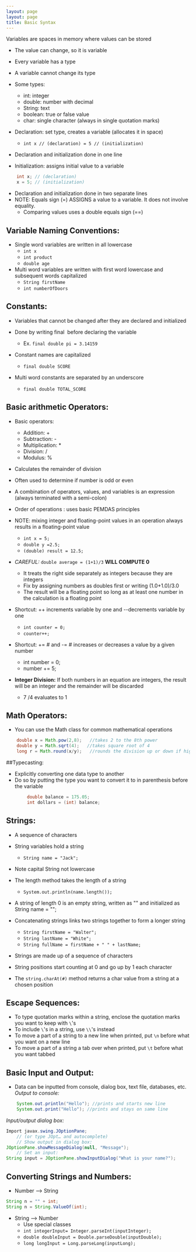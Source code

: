 ```yaml
---
layout: page
layout: page
title: Basic Syntax
---
```


Variables are spaces in memory where values can be stored

- The value can change, so it is variable
- Every variable has a type
- A variable cannot change its type
- Some types:
	- int: integer
	- double: number with decimal
	- String: text
	- boolean: true or false value
	- char: single character (always in single quotation marks)

- Declaration: set type, creates a variable (allocates it in space)
	- `int x // (declaration) = 5 // (initialization)`

- Declaration and initialization done in one line
- Initialization: assigns initial value to a variable

```java
	int x; // (declaration)
	x = 5; // (initialization)
```

- Declaration and initialization done in two separate lines
- NOTE: Equals sign (=) ASSIGNS a value to a variable. It does not involve equality.
	- Comparing values uses a double equals sign (==)

## Variable Naming Conventions:
- Single word variables are written in all lowercase
	- `int x`
	- `int product`
	- `double age`
- Multi word variables are written with first word lowercase and subsequent words capitalized
	- `String firstName`
	- `int numberOfDoors`

## Constants:
- Variables that cannot be changed after they are declared and initialized
- Done by writing final  before declaring the variable
	- Ex. `final double pi = 3.14159`

- Constant names are capitalized
	- `final double SCORE`

- Multi word constants are separated by an underscore
	- `final double TOTAL_SCORE` 

## Basic arithmetic Operators:
- Basic operators:
	- Addition: +
	- Subtraction: -
	- Multiplication: *
	- Division: /
	- Modulus: % 
- Calculates the remainder of division
- Often used to determine if number is odd or even
- A combination of operators, values, and variables is an expression (always terminated with a semi-colon)
- Order of operations : uses basic PEMDAS principles
- NOTE: mixing integer and floating-point values in an operation always results in a floating-point value
	- `int x = 5;`
	- `double y =2.5;`
	- `(double) result = 12.5;`

- *CAREFUL:* `double average = (1+1)/3` **WILL COMPUTE 0**
	- It treats the right side separately as integers because they are integers
	- Fix by assigning numbers as doubles first or writing (1.0+1.0)/3.0
	- The result will be a floating point so long as at least one number in the calculation is a floating point

- Shortcut: ++ increments variable by one and --decrements variable by one
	- `int counter = 0;`
	- `counter++;`

- Shortcut: += # and -= # increases or decreases a value by a given number
	- int number = 0;
	- number += 5;

- **Integer Division:**
	If both numbers in an equation are integers, the result will be an integer and the remainder will be discarded
	- 7 /4 evaluates to 1

## Math Operators:
- You can use the Math class for common mathematical operations

```java
	double x = Math.pow(2,8);   //takes 2 to the 8th power
	double y = Math.sqrt(4);   //takes square root of 4
	long r = Math.round(x/y);   //rounds the division up or down if higher/lower than .5
```

##Typecasting:
- Explicitly converting one data type to another
- Do so by putting the type you want to convert it to in parenthesis before the variable

```java
		double balance = 175.05;
		int dollars = (int) balance;
```

## Strings:
- A sequence of characters
- String variables hold a string
	- `String name = "Jack";`

- Note capital String not lowercase
- The length method takes the length of a string
	- `System.out.println(name.length());`

- A string of length 0 is an empty string, written as "" and initialized as String name = "";
- Concatenating strings links two strings together to form a longer string
	- `String firstName = "Walter";`
	- `String lastName = "White";`
	- `String fullName = firstName + " " + lastName;`

- Strings are made up of a sequence of characters
- String positions start counting at 0 and go up by 1 each character
- The `string.charAt(#)` method returns a char value from a string at a chosen position

## Escape Sequences:
- To type quotation marks within a string, enclose the quotation marks you want to keep with `\`'s
- To include `\`'s in a string, use `\\`'s instead
- To move a part of a string to a new line when printed, put `\n` before what you want on a new line
- To move a part of a string a tab over when printed, put `\t` before what you want tabbed

## Basic Input and Output:
- Data can be inputted from console, dialog box, text file, databases, etc.
*Output to console:*
	
```java
	System.out.println("Hello"); //prints and starts new line
	System.out.print("Hello"); //prints and stays on same line
```

*Input/output dialog box:*

```java
Import javax.swing.JOptionPane; 
	// (or type JOpt… and autocomplete)
	// Show output in dialog box:
JOptionPane.showMessageDialog(null, "Message");
	// Set an input:
String input = JOptionPane.showInputDialog("What is your name?");
```
## Converting Strings and Numbers:
- Number --> String

```java
String n = "" + int;
String n = String.ValueOf(int);
```

- String --> Number
	- Use special classes
	- `int integerInput= Integer.parseInt(inputInteger);`
	- `double doubleInput = Double.parseDouble(inputDouble);`
	- `long longInput = Long.parseLong(inputLong);`
